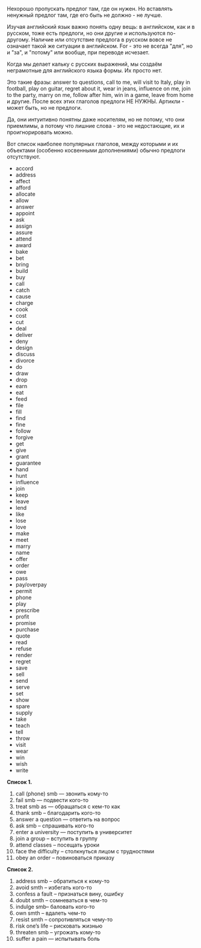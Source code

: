 Нехорошо пропускать предлог там, где он нужен. Но вставлять ненужный предлог там, где его быть не должно - не лучше.

Изучая английский язык важно понять одну вещь: в английском, как и в русском, тоже есть предлоги, но они другие и используются по-другому. Наличие или отсутствие предлога в русском вовсе не означает такой же ситуации в английском. For - это не всегда "для", но и "за", и "потому" или вообще, при переводе исчезает.

Когда мы делает кальку с русских выражений, мы создаём неграмотные для английского языка формы. Их просто нет.

Это такие фразы: answer to questions, call to me, will visit to Italy, play in football, play on guitar, regret about it, wear in jeans, influence on me, join to the party, marry on me, follow after him, win in a game, leave from home и другие. После всех этих глаголов предлоги НЕ НУЖНЫ. Артикли - может быть, но не предлоги.

Да, они интуитивно понятны даже носителям, но не потому, что они приемлимы, а потому что лишние слова - это не недостающие, их и проигнорировать можно.

Вот список наиболее популярных глаголов, между которыми и их объектами (особенно косвенными дополнениями) обычно предлоги отсутствуют.

- accord
- address
- affect
- afford
- allocate
- allow
- answer
- appoint
- ask
- assign
- assure
- attend
- award
- bake
- bet
- bring
- build
- buy
- call
- catch
- cause
- charge
- cook
- cost
- cut
- deal
- deliver
- deny
- design
- discuss
- divorce
- do
- draw
- drop
- earn
- eat
- feed
- file
- fill
- find
- fine
- follow
- forgive
- get
- give
- grant
- guarantee
- hand
- hunt
- influence
- join
- keep
- leave
- lend
- like
- lose
- love
- make
- meet
- marry
- name
- offer
- order
- owe
- pass
- pay/overpay
- permit
- phone
- play
- prescribe
- profit
- promise
- purchase
- quote
- read
- refuse
- render
- regret
- save
- sell
- send
- serve
- set
- show
- spare
- supply
- take
- teach
- tell
- throw
- visit
- wear
- win
- wish
- write

**Список 1.**
1. call (phone) smb — звонить кому-то
2. fail smb — подвести кого-то
3. treat smb as — обращаться с кем-то как
4. thank smb – благодарить кого-то
5. answer a question — ответить на вопрос
6. ask smb – спрашивать кого-то
7. enter a university — поступить в университет
8. join a group – вступить в группу
9. attend classes – посещать уроки
10. face the difficulty – столкнуться лицом с трудностями
11. obey an order – повиноваться приказу

**Список 2.**
1. address smb – обратиться к кому-то
2. avoid smth – избегать кого-то
3. confess a fault – признаться вину, ошибку
4. doubt smth – сомневаться в чем-то
5. indulge smb– баловать кого-то
6. own smth – вдалеть чем-то
7. resist smth – сопротивляться чему-то
8. risk one’s life – рисковать жизнью
9. threaten smb – угрожать кому-то
10. suffer a pain — испытывать боль
